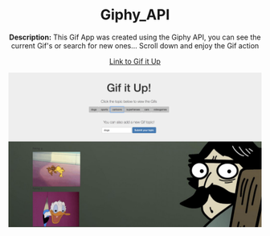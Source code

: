 <center>

# Giphy_API
<strong> Description:</strong>
This Gif App was created using the Giphy API, you can see the current Gif's or search for new ones...
Scroll down and enjoy the Gif action


<a href=" https://mespada829.github.io/giphy_api/">Link to Gif it Up</a>

<img src="gifapp.jpg" width="745"> 



</center>